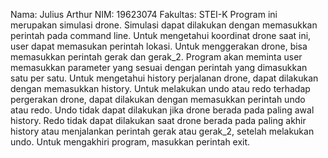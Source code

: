 Nama: Julius Arthur
NIM: 19623074
Fakultas: STEI-K
Program ini merupakan simulasi drone. Simulasi dapat dilakukan dengan memasukkan perintah pada command line. Untuk mengetahui koordinat drone saat ini, user dapat memasukan perintah lokasi. Untuk menggerakan drone, bisa memasukkan perintah gerak dan gerak_2. Program akan meminta user memasukkan parameter yang sesuai dengan perintah yang dimasukkan satu per satu. Untuk mengetahui history perjalanan drone, dapat dilakukan dengan memasukkan history. Untuk melakukan undo atau redo terhadap pergerakan drone, dapat dilakukan dengan memasukkan perintah undo atau redo. Undo tidak dapat dilakukan jika drone berada pada paling awal history. Redo tidak dapat dilakukan saat drone berada pada paling akhir history atau menjalankan perintah gerak atau gerak_2, setelah melakukan undo. Untuk mengakhiri program, masukkan perintah exit.